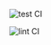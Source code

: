 ![test CI](https://github.com/szymon-szym/tsExpressBoilerplate/workflows/test%20CI/badge.svg)

![lint CI](https://github.com/szymon-szym/tsExpressBoilerplate/workflows/lint%20CI/badge.svg)
